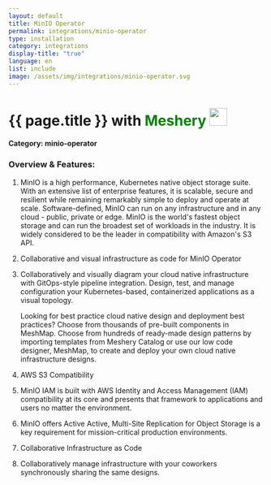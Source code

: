 ```yaml
---
layout: default
title: MinIO Operator
permalink: integrations/minio-operator
type: installation
category: integrations
display-title: "true"
language: en
list: include
image: /assets/img/integrations/minio-operator.svg
---
```


<h1>{{ page.title }} with <span style="font-weight: bold; color: green;">Meshery</span> <img src="{{ page.image }}" style="width: 35px; height: 35px;" /></h1>


#### Category: minio-operator

### Overview & Features:
1. MinIO is a high performance, Kubernetes native object storage suite. With an extensive list of enterprise features, it is scalable, secure and resilient while remaining remarkably simple to deploy and operate at scale. Software-defined, MinIO can run on any infrastructure and in any cloud - public, private or edge. MinIO is the world's fastest object storage and can run the broadest set of workloads in the industry. It is widely considered to be the leader in compatibility with Amazon's S3 API.

2. Collaborative and visual infrastructure as code for MinIO Operator

4. 
    Collaboratively and visually diagram your cloud native infrastructure with GitOps-style pipeline integration. Design, test, and manage configuration your Kubernetes-based, containerized applications as a visual topology.



    Looking for best practice cloud native design and deployment best practices? Choose from thousands of pre-built components in MeshMap. Choose from hundreds of ready-made design patterns by importing templates from Meshery Catalog or use our low code designer, MeshMap, to create and deploy your own cloud native infrastructure designs.



5. AWS S3 Compatibility

6. MinIO IAM is built with AWS Identity and Access Management (IAM) compatibility at its core and presents that framework to applications and users no matter the environment.

7. MinIO offers Active Active, Multi-Site Replication for Object Storage is a key requirement for mission-critical production environments.

8. Collaborative Infrastructure as Code

9. Collaboratively manage infrastructure with your coworkers synchronously sharing the same designs.

